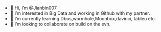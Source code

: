 - 👋 Hi, I’m @Jianbin007
- 👀 I’m interested in Big Data and working in Github with my partner.
- 🌱 I’m currently learning Dbus,wormhole,Moonbox,davinci, tableu etc.
- 💞️ I’m looking to collaborate on build on the evn.


<!---
Jianbin007/Jianbin007 is a ✨ special ✨ repository because its `README.md` (this file) appears on your GitHub profile.
You can click the Preview link to take a look at your changes.
--->
